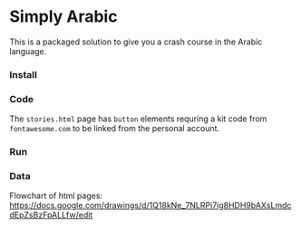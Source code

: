 # Simply Arabic
This is a packaged solution to give you a crash course in the Arabic language.

### Install

### Code
The `stories.html` page has `button` elements requring a kit code from `fontawesome.com` to be linked from the personal account.

### Run

### Data


Flowchart of html pages:
https://docs.google.com/drawings/d/1Q18kNe_7NLRPi7ig8HDH9bAXsLmdcdEpZsBzFpALLfw/edit
